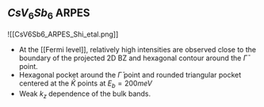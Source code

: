 ## $CsV_6Sb_6$ ARPES
![[CsV6Sb6_ARPES_Shi_etal.png]]

- At the [[Fermi level]], relatively high intensities are observed close to the boundary of the projected 2D BZ and hexagonal contour around the $\bar{\Gamma}$ point.  
- Hexagonal pocket around the $\bar{\Gamma}$ point and rounded triangular pocket centered at the $\bar{K}$ points at $E_b = 200 meV$
- Weak $k_z$ dependence of the bulk bands. 